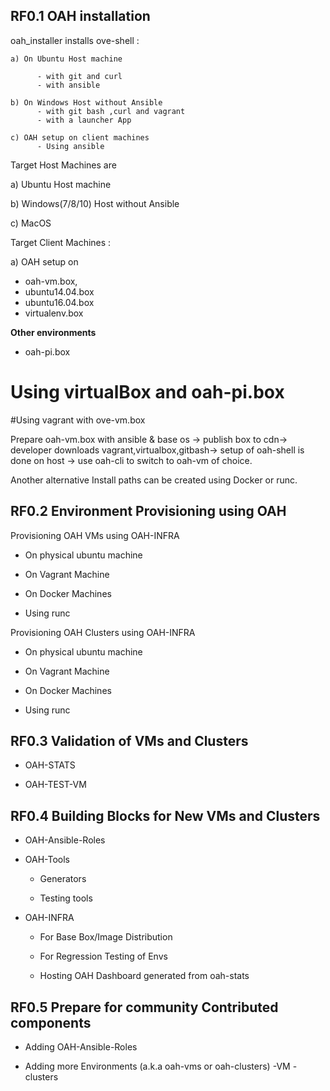 ## RF0.1 **OAH installation**

   oah_installer installs ove-shell :

    a) On Ubuntu Host machine

          - with git and curl
          - with ansible   

    b) On Windows Host without Ansible
          - with git bash ,curl and vagrant
          - with a launcher App

    c) OAH setup on client machines
          - Using ansible

Target Host Machines are

a) Ubuntu Host machine

b) Windows(7/8/10) Host without Ansible

c) MacOS

Target Client Machines :

a) OAH setup on

- oah-vm.box,
- ubuntu14.04.box
- ubuntu16.04.box
- virtualenv.box

**Other environments**

- oah-pi.box

# Using virtualBox and oah-pi.box

#Using vagrant with ove-vm.box

Prepare oah-vm.box with ansible & base os -> publish box to cdn-> developer downloads vagrant,virtualbox,gitbash-> setup of oah-shell is done on host -> use oah-cli to switch to oah-vm of choice.

Another alternative Install paths can be created using Docker or runc.

## RF0.2 **Environment Provisioning using OAH**

  Provisioning OAH VMs using OAH-INFRA

 - On physical ubuntu machine

 - On Vagrant Machine

 - On Docker Machines

 - Using runc

  Provisioning OAH Clusters using OAH-INFRA

  - On physical ubuntu machine

  - On Vagrant Machine

  - On Docker Machines

  - Using runc

## RF0.3 **Validation of VMs and Clusters**

   - OAH-STATS

   - OAH-TEST-VM

## RF0.4 **Building Blocks for New VMs and Clusters**

   - OAH-Ansible-Roles

   - OAH-Tools

       - Generators

       - Testing tools   

   - OAH-INFRA

        - For Base Box/Image Distribution

        - For Regression Testing of Envs

        - Hosting OAH Dashboard generated from oah-stats   

## RF0.5 **Prepare for community Contributed components**

   - Adding OAH-Ansible-Roles

   - Adding more Environments (a.k.a oah-vms or oah-clusters)
        -VM
        -clusters

